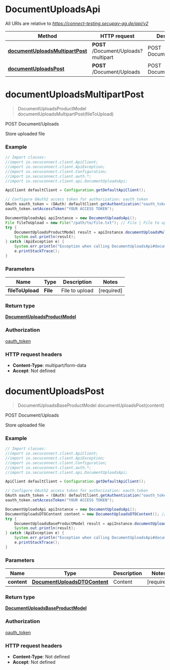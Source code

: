 # DocumentUploadsApi

All URIs are relative to *https://connect-testing.secupay-ag.de/api/v2*

Method | HTTP request | Description
------------- | ------------- | -------------
[**documentUploadsMultipartPost**](DocumentUploadsApi.md#documentUploadsMultipartPost) | **POST** /Document/Uploads?multipart | POST Document/Uploads
[**documentUploadsPost**](DocumentUploadsApi.md#documentUploadsPost) | **POST** /Document/Uploads | POST Document/Uploads


<a name="documentUploadsMultipartPost"></a>
# **documentUploadsMultipartPost**
> DocumentUploadsProductModel documentUploadsMultipartPost(fileToUpload)

POST Document/Uploads

Store uploaded file

### Example
```java
// Import classes:
//import io.secuconnect.client.ApiClient;
//import io.secuconnect.client.ApiException;
//import io.secuconnect.client.Configuration;
//import io.secuconnect.client.auth.*;
//import io.secuconnect.client.api.DocumentUploadsApi;

ApiClient defaultClient = Configuration.getDefaultApiClient();

// Configure OAuth2 access token for authorization: oauth_token
OAuth oauth_token = (OAuth) defaultClient.getAuthentication("oauth_token");
oauth_token.setAccessToken("YOUR ACCESS TOKEN");

DocumentUploadsApi apiInstance = new DocumentUploadsApi();
File fileToUpload = new File("/path/to/file.txt"); // File | File to upload
try {
    DocumentUploadsProductModel result = apiInstance.documentUploadsMultipartPost(fileToUpload);
    System.out.println(result);
} catch (ApiException e) {
    System.err.println("Exception when calling DocumentUploadsApi#documentUploadsMultipartPost");
    e.printStackTrace();
}
```

### Parameters

Name | Type | Description  | Notes
------------- | ------------- | ------------- | -------------
 **fileToUpload** | **File**| File to upload | [required]

### Return type

[**DocumentUploadsProductModel**](DocumentUploadsProductModel.md)

### Authorization

[oauth_token](../README.md#oauth_token)

### HTTP request headers

 - **Content-Type**: multipart/form-data
 - **Accept**: Not defined

<a name="documentUploadsPost"></a>
# **documentUploadsPost**
> DocumentUploadsBaseProductModel documentUploadsPost(content)

POST Document/Uploads

Store uploaded file

### Example
```java
// Import classes:
//import io.secuconnect.client.ApiClient;
//import io.secuconnect.client.ApiException;
//import io.secuconnect.client.Configuration;
//import io.secuconnect.client.auth.*;
//import io.secuconnect.client.api.DocumentUploadsApi;

ApiClient defaultClient = Configuration.getDefaultApiClient();

// Configure OAuth2 access token for authorization: oauth_token
OAuth oauth_token = (OAuth) defaultClient.getAuthentication("oauth_token");
oauth_token.setAccessToken("YOUR ACCESS TOKEN");

DocumentUploadsApi apiInstance = new DocumentUploadsApi();
DocumentUploadsDTOContent content = new DocumentUploadsDTOContent(); // DocumentUploadsDTOContent | Content
try {
    DocumentUploadsBaseProductModel result = apiInstance.documentUploadsPost(content);
    System.out.println(result);
} catch (ApiException e) {
    System.err.println("Exception when calling DocumentUploadsApi#documentUploadsPost");
    e.printStackTrace();
}
```

### Parameters

Name | Type | Description  | Notes
------------- | ------------- | ------------- | -------------
 **content** | [**DocumentUploadsDTOContent**](DocumentUploadsDTOContent.md)| Content | [required]

### Return type

[**DocumentUploadsBaseProductModel**](DocumentUploadsBaseProductModel.md)

### Authorization

[oauth_token](../README.md#oauth_token)

### HTTP request headers

 - **Content-Type**: Not defined
 - **Accept**: Not defined

